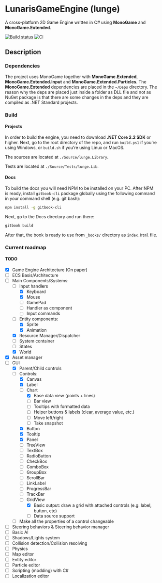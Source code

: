# LunarisGameEngine (lunge)

A cross-platform 2D Game Engine written in C# using **MonoGame** and **MonoGame.Extended**.

[![Build status](https://ci.appveyor.com/api/projects/status/1jkjxg3iupocpniy?svg=true)](https://ci.appveyor.com/project/lunacys/lunge)
![CI](https://github.com/lunacys/lunge/workflows/CI/badge.svg?branch=develop)

## Description



### Dependencies

The project uses MonoGame together with **MonoGame.Extended**, **MonoGame.Extended.Input** and **MonoGame.Extended.Particles**. The **MonoGame.Extended** dependencies are placed in the `~/Deps` directory. The reason why the deps are placed just inside a folder as DLL file and not as NuGet package is that there are some changes in the deps and they are compiled as .NET Standard projects.

### Build

#### Projects

In order to build the engine, you need to download **.NET Core 2.2 SDK** or higher. Next, go to the root directory of the repo, and run `build.ps1` if you're using Windows, or `build.sh` if you're using Linux or MacOS.

The sources are located at `./Source/lunge.Library`.

Tests are located at `./Source/Tests/lunge.Lib`.

#### Docs

To build the docs you will need NPM to be installed on your PC. After NPM is ready, install `gitbook-cli` package globally using the following command in your command shell (e.g. git bash):

```bash
npm install -g gitbook-cli
```

Next, go to the Docs directory and run there:

```bash
gitbook build
```

After that, the book is ready to use from `_books/` directory as `index.html` file.

### Current roadmap

#### TODO

- [x] Game Engine Architecture (On paper)
- [ ] ECS Basis/Architecture
- [ ] Main Components/Systems:
  - [ ] Input handlers
    - [x] Keyboard
    - [x] Mouse
    - [ ] GamePad
    - [ ] Handler as component
    - [ ] Input commands
  - [ ] Entity components:
    - [x] Sprite
    - [x] Animation
  - [x] Resource Manager/Dispatcher
  - [ ] System container
  - [ ] States
  - [x] World
- [x] Asset manager
- [ ] GUI
  - [x] Parent/Child controls
  - [ ] Controls:
    - [x] Canvas
    - [x] Label
    - [ ] Chart
      - [x] Base data view (points + lines)
      - [ ] Bar view
      - [ ] Tooltips with formatted data
      - [ ] Helper buttons & labels (clear, average value, etc.)
      - [ ] Move left/right
      - [ ] Take snapshot
    - [x] Button
    - [x] Tooltip
    - [x] Panel
    - [ ] TreeView
    - [ ] TextBox
    - [ ] RadioButton
    - [ ] CheckBox
    - [ ] ComboBox
    - [ ] GroupBox
    - [ ] ScrollBar
    - [ ] LinkLabel
    - [ ] ProgressBar
    - [ ] TrackBar
    - [ ] GridView
      - [x] Basic output: draw a grid with attached controls (e.g. label, button, etc)
      - [ ] Data source support
  - [ ] Make all the properties of a control changeable
- [ ] Steering behaviors & Steering behavior manager
- [ ] Basic AI
- [ ] Shadows/Lights system
- [ ] Collision detection/Collision resolving
- [ ] Physics
- [ ] Map editor
- [ ] Entity editor
- [ ] Particle editor
- [ ] Scripting (modding) with C#
- [ ] Localization editor